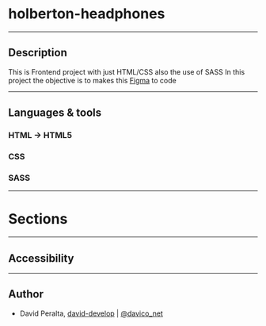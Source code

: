 # holberton-headphones

---
## Description

This is Frontend project with just HTML/CSS also the use of SASS
In this project the objective is to makes this [Figma](https://www.figma.com/file/xnhCGdilcwoY6Wyi5kE3CA/Holberton-School---Headphone-company-(Copy)?node-id=0%3A2) to code

---
## Languages & tools

### HTML -> HTML5
### CSS
### SASS

---
# Sections

---
## Accessibility

---
## Author

* David Peralta, [david-develop](https;//github.com/david-develop) | [@davico_net](https://twitter.com/davico_net)
